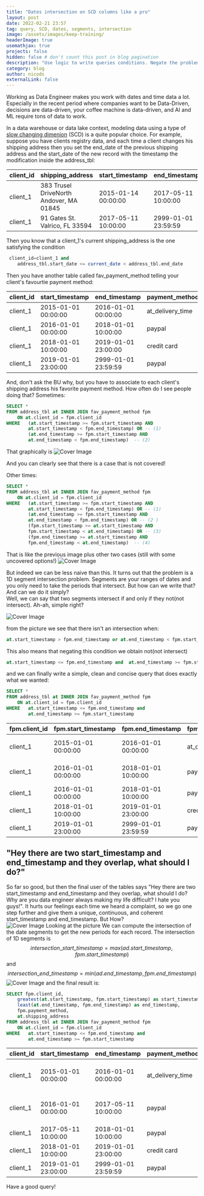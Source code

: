 ```yaml
---
title: "Dates intersection on SCD columns like a pro"
layout: post
date: 2022-02-21 23:57
tag: query, SCD, dates, segments, intersection
image: /assets/images/keep-training/
headerImage: true
usemathjax: true
projects: false
hidden: false # don't count this post in blog pagination
description: "Use logic to write queries conditions. Negate the problem to get a different perspective"
category: blog
author: nicods
externalLink: false
---
```


<!--<img class="image" src="{{ site.url }}/assets/images/keep-training/cover.png" alt="Cover Image"/>-->


Working as Data Engineer makes you work with dates and time data a lot. Especially in the recent period where companies want to be Data-Driven, decisions are data-driven, your coffee machine is data-driven, and AI and ML require tons of data to work.

In a data warehouse or data lake context, modeling data using a type of [slow changing dimenion](https://en.wikipedia.org/wiki/Slowly_changing_dimension) (SCD) is a quite popular choice. 
For example, suppose you have clients registry data, and each time a client changes his shipping address then you set the end_date of the previous shipping address and the start_date of the new record with the timestamp the modification inside the address_tbl:  

|client_id|shipping_address|start_timestamp|end_timestamp|
|---------|----------------|---------------|-------------|
|client_1|383 Trusel DriveNorth Andover, MA 01845|2015-01-14 00:00:00|2017-05-11 10:00:00|
|client_1|91 Gates St. Valrico, FL 33594|2017-05-11 10:00:00|2999-01-01 23:59:59 |

Then you know that a client_1's current shipping_address is the one satisfying the condition 
```sql
 client_id=client_1 and
    address_tbl.start_date <= current_date < address_tbl.end_date 
```

Then you have another table called fav_payment_method telling your client's favourtie payment method:  

|client_id|start_timestamp|end_timestamp|payment_method|
|---------|---------------|-------------|--------------|
|client_1|2015-01-01 00:00:00|2016-01-01 00:00:00|at_delivery_time|
|client_1|2016-01-01 00:00:00|2018-01-01 10:00:00|paypal|
|client_1|2018-01-01 10:00:00|2019-01-01 23:00:00|credit card|
|client_1|2019-01-01 23:00:00|2999-01-01 23:59:59|paypal|

And, don't ask the BU why, but you have to associate to each client's shipping address his favorite payment method. How often do I see people doing that? 
Sometimes:
```sql
SELECT * 
FROM address_tbl at INNER JOIN fav_payment_method fpm
    ON at.client_id = fpm.client_id
WHERE   (at.start_timestamp >= fpm.start_timestamp AND 
        at.start_timestamp < fpm.end_timestamp) OR -- (1)
        (at.end_timestamp >= fpm.start_timestamp AND
        at.end_timestamp < fpm.end_timestamp)  -- (2)
```
That graphically is 
<img class="image" src="{{ site.url }}/assets/images/time_seg_intersection/1.png" alt="Cover Image"/>

And you can clearly see that there is a case that is not covered!

Other times:
```sql
SELECT * 
FROM address_tbl at INNER JOIN fav_payment_method fpm
    ON at.client_id = fpm.client_id
WHERE   (at.start_timestamp >= fpm.start_timestamp AND
        at.start_timestamp < fpm.end_timestamp) OR -- (1)
        (at.end_timestamp >= fpm.start_timestamp AND
        at.end_timestamp < fpm.end_timestamp) OR -- (2 )
        (fpm.start_timestamp >= at.start_timestamp AND
        fpm.start_timestamp < at.end_timestamp) OR -- (3)
        (fpm.end_timestamp >= at.start_timestamp AND
        fpm.end_timestamp < at.end_timestamp)  -- (4)
```
That is like the previous image plus other two cases (still with some uncovered options!)
<img class="image" src="{{ site.url }}/assets/images/time_seg_intersection/2.png" alt="Cover Image"/>

But indeed we can be less naive than this. It turns out that the problem is a 1D segment intersection problem. Segments are your ranges of dates and you only need to take the periods that intersect. But how can we write that? And can we do it simply?  
Well, we can say that two segments intersect if and only if they not(not intersect). Ah-ah, simple right? 

<img class="image" src="{{ site.url }}/assets/images/time_seg_intersection/3.png" alt="Cover Image"/>


from the picture we see that there isn't an intersection when: 
```sql
at.start_timestamp > fpm.end_timestamp or at.end_timestamp < fpm.start_timestamp
```
This also means that negating this condition we obtain not(not intersect)
```sql
at.start_timestamp <= fpm.end_timestamp and  at.end_timestamp >= fpm.start_timestamp
```

and we can finally write a simple, clean and concise query that does exactly what we wanted:
```sql
SELECT * 
FROM address_tbl at INNER JOIN fav_payment_method fpm
    ON at.client_id = fpm.client_id
WHERE   at.start_timestamp <= fpm.end_timestamp and  
        at.end_timestamp >= fpm.start_timestamp
```

|fpm.client_id|fpm.start_timestamp|fpm.end_timestamp|fpm.payment_method|at.client_id|at.shipping_address|at.start_timestamp|at.end_timestamp|
|-------------|-------------------|-----------------|------------------|-------------------|------------------|----------------|----------------|
|client_1|2015-01-01 00:00:00|2016-01-01 00:00:00|at_delivery_time|client_1|383 Trusel DriveNorth Andover, MA 01845|2015-01-14 00:00:00|2017-05-11 10:00:00|
|client_1|2016-01-01 00:00:00|2018-01-01 10:00:00|paypal|client_1|383 Trusel DriveNorth Andover, MA 01845|2015-01-14 00:00:00|2017-05-11 10:00:00|
|client_1|2016-01-01 00:00:00|2018-01-01 10:00:00|paypal|client_1|91 Gates St. Valrico, FL 33594|2017-05-11 10:00:00|2999-01-01 23:59:59 |
|client_1|2018-01-01 10:00:00|2019-01-01 23:00:00|credit card|client_1|91 Gates St. Valrico, FL 33594|2017-05-11 10:00:00|2999-01-01 23:59:59 |
|client_1|2019-01-01 23:00:00|2999-01-01 23:59:59|paypal|client_1|91 Gates St. Valrico, FL 33594|2017-05-11 10:00:00|2999-01-01 23:59:59 |

## "Hey there are two start_timestamp and end_timestamp and they overlap, what should I do?"
So far so good, but then the final user of the tables says "Hey there are two start_timestamp and end_timestamp and they overlap, what should I do? Why are you data engineer always making my life difficult? I hate you guys!". It hurts our feelings each time we heard a complaint, so we go one step further and give them a unique, continuous, and coherent start_timestamp and end_timestamp. But How?  
<img class="image" src="{{ site.url }}/assets/images/time_seg_intersection/4.png" alt="Cover Image"/>
Looking at the picture We can compute the intersection of the date segments to get the new periods for each record. The intersection of 1D segments is $$ intersection\_start\_timestamp = max(ad.start\_timestamp, fpm.start\_timestamp)$$ and $$ intersection\_end\_timestamp = min(ad.end\_timestamp, fpm.end\_timestamp)$$
<img class="image" src="{{ site.url }}/assets/images/time_seg_intersection/5.gif" alt="Cover Image"/>
and the final result is:
```sql
SELECT fpm.client_id, 
    greatest(at.start_timestamp, fpm.start_timestamp) as start_timestamp,
    least(at.end_timestamp, fpm.end_timestamp) as end_timestamp,
    fpm.payment_method,
    at.shipping_address
FROM address_tbl at INNER JOIN fav_payment_method fpm
    ON at.client_id = fpm.client_id
WHERE   at.start_timestamp <= fpm.end_timestamp and  
        at.end_timestamp >= fpm.start_timestamp
```

|client_id|start_timestamp|end_timestamp|payment_method|shipping_address|
|-------------|-------------------|-----------------|------------------|-------------------|
|client_1|2015-01-01 00:00:00|2016-01-01 00:00:00|at_delivery_time|383 Trusel DriveNorth Andover, MA 01845|
|client_1|2016-01-01 00:00:00|2017-05-11 10:00:00|paypal|383 Trusel DriveNorth Andover, MA 01845|
|client_1|2017-05-11 10:00:00|2018-01-01 10:00:00|paypal|91 Gates St. Valrico, FL 33594|
|client_1|2018-01-01 10:00:00|2019-01-01 23:00:00|credit card|91 Gates St. Valrico, FL 33594|
|client_1|2019-01-01 23:00:00|2999-01-01 23:59:59|paypal|91 Gates St. Valrico, FL 33594|

Have a good query!